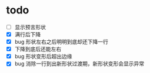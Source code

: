 # todo

- [ ] 显示预言形状
- [x] 满行后下降
- [x] bug 形状左右之后明明到底却还下降一行
- [x] 下降到底后还能左右
- [x] bug 形状变形后超出边缘
- [x] bug 消除一行到出新形状过渡期，新形状变形会显示异常